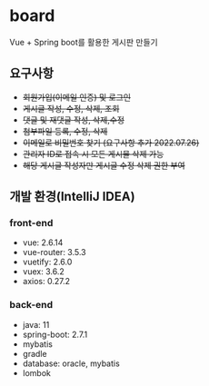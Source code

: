 # board
Vue + Spring boot를 활용한 게시판 만들기

<h2>요구사항</h2>

- ~~회원가입(이메일 인증) 및 로그인~~
- ~~게시글 작성, 수정, 삭제, 조회~~
- ~~댓글 및 재댓글 작성, 삭제,수정~~
- ~~첨부파일 등록, 수정, 삭제~~
- ~~이메일로 비밀번호  찾기 (요구사항 추가 2022.07.26)~~
- ~~관리자 ID로 접속 시 모든 게시물 삭제 가능~~
- ~~해당 게시글 작성자만 게시글 수정 삭제 권한 부여~~

<h2> 개발 환경(IntelliJ IDEA) </h2>
<h3>front-end</h3>

- vue: 2.6.14
- vue-router: 3.5.3
- vuetify: 2.6.0
- vuex: 3.6.2
- axios: 0.27.2

<h3>back-end</h3>

- java: 11
- spring-boot: 2.7.1
- mybatis
- gradle
- database: oracle, mybatis
- lombok

